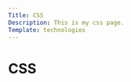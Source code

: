 ```yaml
---
Title: CSS
Description: This is my css page.
Template: technologies
---
```


CSS
==========================
